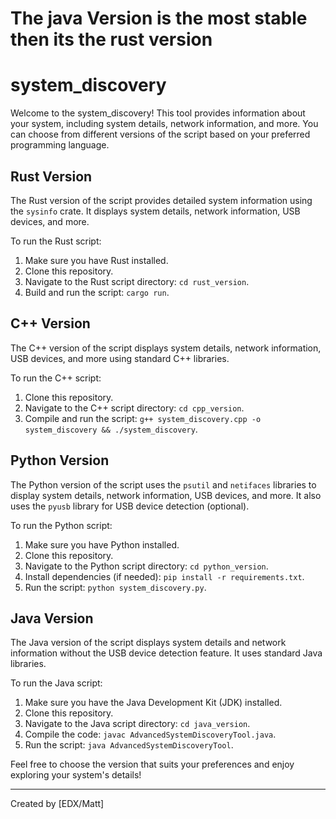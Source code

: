 # The java Version is the most stable then its the rust version

# system_discovery

Welcome to the  system_discovery! This tool provides information about your system, including system details, network information, and more. You can choose from different versions of the script based on your preferred programming language.

## Rust Version

The Rust version of the script provides detailed system information using the `sysinfo` crate. It displays system details, network information, USB devices, and more.

To run the Rust script:

1. Make sure you have Rust installed.
2. Clone this repository.
3. Navigate to the Rust script directory: `cd rust_version`.
4. Build and run the script: `cargo run`.

## C++ Version

The C++ version of the script displays system details, network information, USB devices, and more using standard C++ libraries.

To run the C++ script:

1. Clone this repository.
2. Navigate to the C++ script directory: `cd cpp_version`.
3. Compile and run the script: `g++ system_discovery.cpp -o system_discovery && ./system_discovery`.

## Python Version

The Python version of the script uses the `psutil` and `netifaces` libraries to display system details, network information, USB devices, and more. It also uses the `pyusb` library for USB device detection (optional).

To run the Python script:

1. Make sure you have Python installed.
2. Clone this repository.
3. Navigate to the Python script directory: `cd python_version`.
4. Install dependencies (if needed): `pip install -r requirements.txt`.
5. Run the script: `python system_discovery.py`.

## Java Version 

The Java version of the script displays system details and network information without the USB device detection feature. It uses standard Java libraries.

To run the Java script:

1. Make sure you have the Java Development Kit (JDK) installed.
2. Clone this repository.
3. Navigate to the Java script directory: `cd java_version`.
4. Compile the code: `javac AdvancedSystemDiscoveryTool.java`.
5. Run the script: `java AdvancedSystemDiscoveryTool`.

Feel free to choose the version that suits your preferences and enjoy exploring your system's details!

---
Created by [EDX/Matt]
